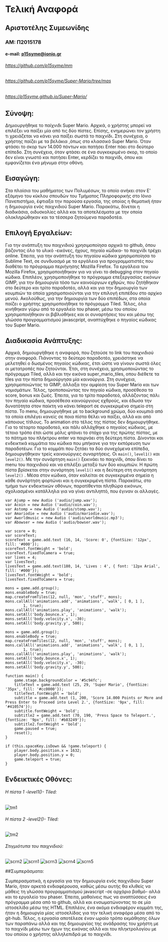 # Τελική Αναφορά
## Αριστοτέλης Συμεωνίδης
### ΑΜ: Π2015178
#### e-mail: p15syme@ionio.gr
###### https://github.com/p15syme/mm 
###### https://github.com/p15syme/Super-Mario/tree/mas
###### https://p15syme.github.io/Super-Mario/

## Σύνοψη:
  Δημιουργήθηκε το παίχνιδι Super Mario. Αρχικά, ο χρήστης μπορεί να επιλέξει να παίξει μία από τις δύο πίστες. Επίσης, ενημερώνει τον χρήστη τι χρειάζεται να κάνει για παίξει σωστά το παιχνίδι. Στη συνέχεια, ο χρήστης παίζει με τα βελάκια ,όπως στο κλασσικό Super Mario. Όταν φτάσει το σκορ των 14.000 πόντων και πατήσει Enter πάει στο δεύτερο επίπεδο. Στη συνέχεια, όταν φτάσει σε ένα συγκεκριμένο σκορ, το οποίο δεν είναι γνωστό και πατήσει Enter, κερδίζει το παιχνίδι, όπου και εμφανίζεται ένα μήνυμα στην οθόνη.
  
## Εισαγώγη:
  
Στα πλαίσια του μαθήματος των Πολυμέσων, το οποίο ανήκει στον  Ε' εξάμηνο του κύκλου σπουδών του Τμήματος Πληροφορικής στο Ιόνιο Πανεπιστήμιο, έφτιαξα την παρούσα εργασία, της οποίας η θεματική ήταν η δημιουργία ενός παιχνιδιού Super Mario. Παρακάτω, δίνεται η διαδικάσια, οιδυσκολίες αλλά και τα αποτελέσματα με την οποία ολοκληρώθηκαν και τα τέσσερα ζητούμενα παραδοτέα. 

## Επιλογή Εργαλείων: 

Για την ανάπτυξη του παιχνιδιού χρησιμοποίησα αρχικά το github, όπου βάζοντας όλο το υλικό -εικόνες, ήχους, πηγαίο κώδικα- το παιχνίδι τρέχει online. Έπειτα, για την ανάπτυξη του πηγαίου κώδικα χρησιμοποίησα το Sublime Text, σε συνδυασμό με τα εργάλεια για προγραμματιστές που διαθέτει το πρόγραμμα περιήγησης Mozilla Firefox. Τα εργάλεια του Mozilla Firefox, χρησιμοποιήθηκαν για να γίνει το debugging στον πηγαίο κώδικα. Επιπλέον, χρησιμοποιήθηκε το πρόγραμμα επεξεργασίας εικόνων GIMP, για την δημιουργία τόσο των καινούργιων εχθρών, που ζητήθηκαν στο δεύτερο και τρίτο παραδοτέο, αλλά και για την δημιουργία των κουμπιών τα οποία χρησιμοποιούνται για την επιλογή επιπέδου στο αρχίκο μενού. Ακολούθως, για την δημιουργία των δύο επιπέδων, στα οποία παίζει ο χρήστης χρησιμοποιήθηκε το πρόγραμμα Tiled. Τέλος, όλα κινήθηκαν γύρω από το εργαλείο του phaser, μέσω του οποίου χρησιμοποιήθηκαν οι βιβλιοθήκες και οι συναρτήσεις του και μέσω της γλώσσα προγραμματισμού javascpript, αναπτύχθηκε ο πηγαίος κώδικας του Super Mario.

## Διαδικασία Ανάπτυξης:

Αρχικά, δημιουργήθηκε η αναφορά, που ζητούσε το link του παιχνιδιού στην αναφορά. Πιάνοντας το δεύτερο παραδοτέο, χρειάστηκε να μελετηθεί ο δωσμένος πηγαίος κώδικας, έτσι ώστε να γίνουν σωστά όλες οι μετατροπές που ζητούνται. Έτσι, στη συνέχεια, χρησιμοποιώντας το πρόγραμμα Tiled, αλλά και την εικόνα super_mario_tiles, οπου διέθετε τα tiles για την πίστα δημιούργησα μία καινούργια. Στη συνέχεια, χρησιμοποιώντας το GIMP, άλλαξα την αμφίεση του Super Mario και των νομισμάτων. Τέλος, τροποποιώντας τον πηγαίο κώδικα, προσέθεσα τα score, bonus και ζωές. Έπειτα, για το τρίτο παραδοτεό, αλλάζοντας πάλι τον πηγαίο κώδικα, προσέθεσα καινούργιους εχθρούς, και έδωσα την δυνατότητα στον παίκτη να κάνει teleport σε συγκεκριμένο σημείο στη πίστα. Το menu, δημιουργήθηκε με το background χρώμα, δύο κουμπιά από τα οποία επιλέγει κανείς σε ποια πίστα θέλει να παίξει, αλλά και από κάποιους τίτλους. Το animation στο τέλος της πίστας δεν δημιουργήθηκε. Για το τέταρτο παραδοτεό, και πάλι αλλάχθηκε ο πηγαίος κώδικας, με τέτοιο τρόπο έτσι ώστε μόλις φτάνει το στόχο για της πρώτης πίστας, με το πάτημα του πλήκτρου enter να παιρνάει στη δεύτερη πίστα. Δίνονται και ενδεικτικά κομμάτια του κώδικα που μπήκανε για την εκπόρευση των παραδοτέων. Για το κομμάτι που ζητάει τα δύο συνεχόμενα επίπεδα, δημιουργήθηκαν τρείς καινουύργιες συναρτήσεις. Οι ```main()```, ```level1()``` και ```level2()```. Με την συνάρτηση ```main()``` ξεκινάει το παιχνίδι, όπου δίνει το menu του παιχνιδιού και να επιλέξει μεταξύ των δύο κουμπιών. Η πρώτη πίστα βρίσκεται στην συνάρτηση ```level1()``` και η δεύτερη στη συνάρτηση ```level2()``` . Μέσα στον κώδικα, όταν καλείται σε συγκεκριμένα σημεία η κάθε συνάρτηση φορτώνει και η συγκεκριμένη πίστα. Παρακάτω, στο τμήμα των ενδεικτικών οθόνων, παρατίθενται πληθώρα εικόνων, σχολιασμένοι κατάλληλα για να γίνει αντιληπτό, που έγιναν οι αλλαγές. 

```
var Ajump = new Audio ('audio/jump.wav');
var Acoin = new Audio ('audio/coin.wav');
var Astomp = new Audio ('audio/stomp.wav');
var Amariodie = new Audio ('audio/mariodie.wav');
var Aworldmusic = new Audio ('audio/worldmusic.mp3');
var Abowser = new Audio ('audio/bowser.wav');
```
```
var score = 0;
var scoreText;
scoreText = game.add.text (16, 14, 'Score: 0', {fontSize: '12px', fill: '#000'});
scoreText.fontWeight = 'bold';
scoreText.fixedToCamera = true;
var lives = 4;
var livesText;
livesText = game.add.text(180, 14, 'Lives : 4', { font: '12px Arial', fill: '#000'});
livesText.fontWeight = 'bold';
livesText.fixedToCamera = true;
```
```
mons = game.add.group();
mons.enableBody = true;
map.createFromTiles(12, null, 'mon', 'stuff', mons);
mons.callAll('animations.add', 'animations', 'walk', [ 0, 1 ],
		1, true);
mons.callAll('animations.play', 'animations', 'walk');
mons.setAll('body.bounce.x', 1);
mons.setAll('body.velocity.x', -30);
mons.setAll('body.gravity.y', 500);
```
```
mons = game.add.group();
mons.enableBody = true;
map.createFromTiles(12, null, 'mon', 'stuff', mons);
mons.callAll('animations.add', 'animations', 'walk', [ 0, 1 ],
		1, true);
mons.callAll('animations.play', 'animations', 'walk');
mons.setAll('body.bounce.x', 1);
mons.setAll('body.velocity.x', -30);
mons.setAll('body.gravity.y', 500);
```
```
function main() {
	game.stage.backgroundColor = '#5c94fc';		
	titleText = game.add.text (25, 29, 'Super Mario', {fontSize: '35px', fill: '#cc0000'});
	titleText.fontWeight = 'bold';		
	subtitle = game.add.text (1, 200, 'Score 14.000 Points or More and Press Enter to Proceed into Level 2.', {fontSize: '9px', fill: '#410574'});
	subtitle.fontWeight = 'bold';
	subtitle2 = game.add.text (70, 190, 'Press Space to Teleport.', {fontSize: '9px', fill: '#b83249'});
	subtitle2.fontWeight = 'bold';
	game.paused = true;
	reset();
}
```
```
if (this.spaceKey.isDown && !game.teleport) {
    player.body.position.x = 1632;
    player.body.position.y = 0;
    game.teleport = true;
}
```
## Ενδεικτικές Οθόνες:

###### Η πίστα 1 -level1()- Tiled:
![tm1](https://user-images.githubusercontent.com/22681573/35130701-f4b8a8a8-fcca-11e7-81b8-3561bcc5cbca.png)
###### Η πίστα 2 -level2()- Tiled:
![tm2](https://user-images.githubusercontent.com/22681573/35130791-590b3fdc-fccb-11e7-8cee-5c60e16aa910.png)
###### Στιγμιότυπα του παιχνιδιού:
![scrn2](https://user-images.githubusercontent.com/22681573/35130902-ee3aa96c-fccb-11e7-949d-dd7900951765.png)
![scrn1](https://user-images.githubusercontent.com/22681573/35130901-ee03c2d0-fccb-11e7-8f4b-a50d1bb15f92.png)
![scrn3](https://user-images.githubusercontent.com/22681573/35130903-ee687db0-fccb-11e7-9089-ae4ec92eb179.png)
![scrn4](https://user-images.githubusercontent.com/22681573/35130964-36bffa16-fccc-11e7-9bf5-a6bc92cb714c.png)
![scrn5](https://user-images.githubusercontent.com/22681573/35131166-2b95ce30-fccd-11e7-9661-8031b0d1f47e.png)

##Συμπεράσματα:

Συμπερασματικά, η εργασία για την δημιουργία ενός παιχνίδιου Super Mario, ήταν αρκετά ενδιαφέρουσα, καθώς μέσω αυτής θα κλιθείς να μάθεις τη γλώσσα προγραμματισμού javascript -σε αρχάριο βαθμό- αλλά και το εργαλείο του phaser. Έπειτα, μαθαίνεις πως να αναπτύσσεις ένα πρόγραμμα μέσα από το github, αλλά και ενσωματώνοντας το σε μία ιστοσελίδα μέσω της HTML. Επιπλέον, ένα ακόμα ενδιαφέρον κομμάτι της, ήταν η δημιουργία μίας ιστοσελίδας για την τελική αναφόρα μέσα από το git-hub. Τέλος, η εργασία αποτέλεσε έναν ωραίο τρόπο εκμάθησης όλων των παραπάνω αλλά και της δημιουργίας της ανάδρασης του χρήστη με το παιχνίδι μέσω των ήχων της εικόνας αλλά και του πληκτρολογίου με του οποίου ο χρήστης αλληλεπιδρά με το παιχνίδι.
